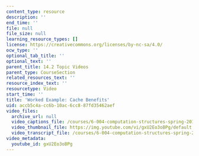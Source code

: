 ```yaml
---
content_type: resource
description: ''
end_time: ''
file: null
file_size: null
learning_resource_types: []
license: https://creativecommons.org/licenses/by-nc-sa/4.0/
ocw_type: ''
optional_tab_title: ''
optional_text: ''
parent_title: 14.2 Topic Videos
parent_type: CourseSection
related_resources_text: ''
resource_index_text: ''
resourcetype: Video
start_time: ''
title: 'Worked Example: Cache Benefits'
uid: accb5c4a-cc6b-10ac-6cc8-87fd35462aef
video_files:
  archive_url: null
  video_captions_file: /courses/6-004-computation-structures-spring-2017/498746fd569153999b53f77e9ac92d0e_gxU2Eo3oBPg.vtt
  video_thumbnail_file: https://img.youtube.com/vi/gxU2Eo3oBPg/default.jpg
  video_transcript_file: /courses/6-004-computation-structures-spring-2017/258e26cb8214f56977933a9a74f74739_gxU2Eo3oBPg.pdf
video_metadata:
  youtube_id: gxU2Eo3oBPg
---
```

